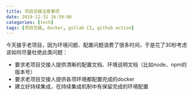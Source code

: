 ```yaml
---
title: 项目交接注意事项
date: 2019-12-31 16:59:06
categories: [tech]
tags: [项目交接, docker, gitlab CI, github action]
---
```


今天接手老项目，因为环境问题、配置问题浪费了很多时间，于是花了30秒考虑该如何尽量杜绝此类问题：

- 要求老项目交接人提供清晰的配置文档、环境说明文档（比如node、npm的版本号）
- 要求老项目交接人提供各项环境都配置完成的docker
- 建立好持续集成，在持续集成机制中有保留完成的环境配置